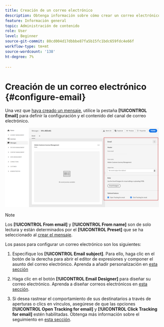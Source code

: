 ```yaml
---
title: Creación de un correo electrónico
description: Obtenga información sobre cómo crear un correo electrónico en Journey Optimizer
feature: Información general
topic: Administración de contenido
role: User
level: Beginner
source-git-commit: 80cd004d17dbbbe87fa5b15fc1bdc659fdc4e66f
workflow-type: tm+mt
source-wordcount: '138'
ht-degree: 7%

---
```


# Creación de un correo electrónico {#configure-email}

Una vez que [haya creado un mensaje](create-message.md), utilice la pestaña **[!UICONTROL Email]** para definir la configuración y el contenido del canal de correo electrónico.

![](assets/emails-configuration.png)

>[!NOTE]
>
>Los **[!UICONTROL From email]** y **[!UICONTROL From name]** son de solo lectura y están determinados por el **[!UICONTROL Preset]** que se ha seleccionado al [crear el mensaje](create-message.md).

Los pasos para configurar un correo electrónico son los siguientes:

1. Especifique los **[!UICONTROL Email subject]**. Para ello, haga clic en el botón de la derecha para abrir el editor de expresiones y componer el asunto del correo electrónico. Aprenda a añadir personalización en [esta sección](personalization/personalize.md)

1. Haga clic en el botón **[!UICONTROL Email Designer]** para diseñar su correo electrónico. Aprenda a diseñar correos electrónicos en [esta sección](design-emails.md).

1. Si desea rastrear el comportamiento de sus destinatarios a través de aperturas o clics en vínculos, asegúrese de que las opciones **[!UICONTROL Open Tracking for email]** y **[!UICONTROL Click Tracking for email]** estén habilitadas. Obtenga más información sobre el seguimiento en [esta sección](message-tracking.md).
